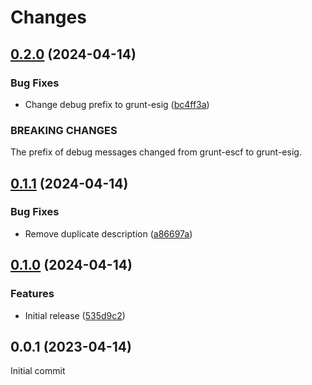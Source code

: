 # Changes

## [0.2.0](https://github.com/prantlf/grunt-eslintignore/compare/v0.1.1...v0.2.0) (2024-04-14)

### Bug Fixes

* Change debug prefix to grunt-esig ([bc4ff3a](https://github.com/prantlf/grunt-eslintignore/commit/bc4ff3a39a64e7a72391b1cc7829f2194745a27d))

### BREAKING CHANGES

The prefix of debug messages changed
from grunt-escf to grunt-esig.

## [0.1.1](https://github.com/prantlf/grunt-eslintignore/compare/v0.1.0...v0.1.1) (2024-04-14)

### Bug Fixes

* Remove duplicate description ([a86697a](https://github.com/prantlf/grunt-eslintignore/commit/a86697a89f9ecd0a0b1d6b71abc50f6838bc927e))

## [0.1.0](https://github.com/prantlf/grunt-eslintignore/compare/v0.0.1...v0.1.0) (2024-04-14)

### Features

* Initial release ([535d9c2](https://github.com/prantlf/grunt-eslintignore/commit/535d9c2c61b00c4ddcc8b744214a9d581e1aa708))

## 0.0.1 (2023-04-14)

Initial commit
